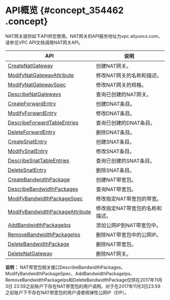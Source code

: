 # API概览 {#concept_354462 .concept}

NAT网关提供如下API供您使用。NAT网关的API服务地址为vpc.aliyuncs.com，请参见VPC API文档调用NAT网关API。

|API|说明|
|---|--|
|[CreateNatGateway](../../../../intl.zh-CN/API参考/NAT网关/CreateNatGateway.md#)|创建NAT网关。|
|[ModifyNatGatewayAttribute](../../../../intl.zh-CN/API参考/NAT网关/ModifyNatGatewayAttribute.md#)|修改NAT网关的名称和描述。|
|[ModifyNatGatewaySpec](../../../../intl.zh-CN/API参考/NAT网关/ModifyNatGatewaySpec.md#)|修改NAT网关的规格。|
|[DescribeNatGateways](../../../../intl.zh-CN/API参考/NAT网关/DescribeNatGateways.md#)|查询已创建的NAT网关。|
|[CreateForwardEntry](../../../../intl.zh-CN/API参考/NAT网关/CreateForwardEntry.md#)|创建DNAT条目。|
|[ModifyForwardEntry](../../../../intl.zh-CN/API参考/NAT网关/ModifyForwardEntry.md#)|修改DNAT条目。|
|[DescribeForwardTableEntries](../../../../intl.zh-CN/API参考/NAT网关/DescribeForwardTableEntries.md#)|查询已创建的DNAT条目。|
|[DeleteForwardEntry](../../../../intl.zh-CN/API参考/NAT网关/DeleteForwardEntry.md#)|删除DNAT条目。|
|[CreateSnatEntry](../../../../intl.zh-CN/API参考/NAT网关/CreateSnatEntry.md#)|创建SNAT条目。|
|[ModifySnatEntry](../../../../intl.zh-CN/API参考/NAT网关/ModifySnatEntry.md#)|修改SNAT条目。|
|[DescribeSnatTableEntries](../../../../intl.zh-CN/API参考/NAT网关/DescribeSnatTableEntries.md#)|查询已创建的SNAT条目。|
|[DeleteSnatEntry](../../../../intl.zh-CN/API参考/NAT网关/DeleteSnatEntry.md#)|删除SNAT条目。|
|[CreateBandwidthPackage](../../../../intl.zh-CN/API参考/NAT网关/CreateBandwidthPackage.md#)|创建NAT带宽包。|
|[DescribeBandwidthPackages](../../../../intl.zh-CN/API参考/NAT网关/DescribeBandwidthPackages.md#)|查询NAT带宽包。|
|[ModifyBandwidthPackageSpec](../../../../intl.zh-CN/API参考/NAT网关/ModifyBandwidthPackageSpec.md#)|修改指定NAT带宽包的带宽。|
|[ModifyBandwidthPackageAttribute](../../../../intl.zh-CN/API参考/NAT网关/ModifyBandwidthPackageAttribute.md#)|修改指定NAT带宽包的名称和描述。|
|[AddBandwidthPackageIps](../../../../intl.zh-CN/API参考/NAT网关/AddBandwidthPackageIps.md#)|添加公网IP到NAT带宽包中。|
|[RemoveBandwidthPackageIps](../../../../intl.zh-CN/API参考/NAT网关/RemoveBandwidthPackageIps.md#)|删除NAT带宽包中的公网IP。|
|[DeleteBandwidthPackage](../../../../intl.zh-CN/API参考/NAT网关/DeleteBandwidthPackage.md#)|删除NAT带宽包。|
|[DeleteNatGateway](../../../../intl.zh-CN/API参考/NAT网关/DeleteNatGateway.md#)|删除NAT网关。|

**说明：** NAT带宽包相关接口DescribeBandwidthPackages、ModifyBandwidthPackageSpec、AddBandwidthPackageIps、RemoveBandwidthPackageIps和DeleteBandwidthPackage仅供在2017年11月3日 23:59之前账户下存在NAT带宽包的用户调用。对于在2017年11月3日23:59之前账户下不存在NAT带宽包的用户请使用弹性公网IP（EIP）。

